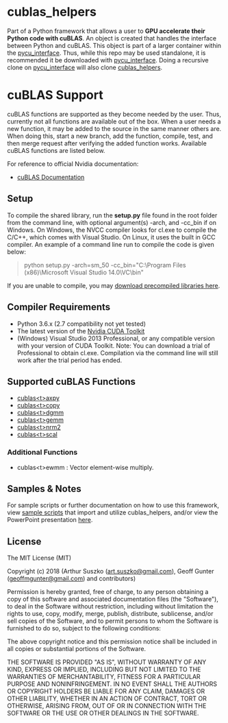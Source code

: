 # cublas_helpers

Part of a Python framework that allows a user to **GPU accelerate their Python code with cuBLAS**. An object is created that handles the interface between Python and cuBLAS. This object is part of a larger container within the [pycu_interface](https://github.com/asuszko/pycu_interface). Thus, while this repo may be used standalone, it is recommended it be downloaded with [pycu_interface](https://github.com/asuszko/pycu_interface). Doing a recursive clone on [pycu_interface](https://github.com/asuszko/pycu_interface) will also clone [cublas_helpers](https://github.com/asuszko/cublas_helpers).


# cuBLAS Support

cuBLAS functions are supported as they become needed by the user. Thus, currently not all functions are available out of the box. When a user needs a new function, it may be added to the source in the same manner others are. When doing this, start a new branch, add the function, compile, test, and then merge request after verifying the added function works. Available cuBLAS functions are listed below.

For reference to official Nvidia documentation:
- [cuBLAS Documentation](http://docs.nvidia.com/cuda/cublas/index.html)

## Setup

To compile the shared library, run the **setup.py** file found in the root folder from the command line, with optional argument(s) -arch, and -cc_bin if on Windows. On Windows, the NVCC compiler looks for cl.exe to compile the C/C++, which comes with Visual Studio. On Linux, it uses the built in GCC compiler. An example of a command line run to compile the code is given below:
> python setup.py -arch=sm_50 -cc_bin="C:\Program Files (x86)\Microsoft Visual Studio 14.0\VC\bin"

If you are unable to compile, you may [download precompiled libraries here](https://github.com/asuszko/pycu_interface_libs).

## Compiler Requirements

- Python 3.6.x (2.7 compatibility not yet tested) 
- The latest  version of the [Nvidia CUDA Toolkit](https://developer.nvidia.com/cuda-toolkit)
- (Windows) Visual Studio 2013 Professional, or any compatible version with your version of CUDA Toolkit. Note: You can download a trial of Professional to obtain cl.exe. Compilation via the command line will still work after the trial period has ended.

## Supported cuBLAS Functions

- [cublas<t<t>>axpy](http://docs.nvidia.com/cuda/cublas/index.html#cublas-lt-t-gt-axpy)
- [cublas<t<t>>copy](http://docs.nvidia.com/cuda/cublas/index.html#cublas-lt-t-gt-copy)
- [cublas<t<t>>dgmm](http://docs.nvidia.com/cuda/cublas/index.html#cublas-lt-t-gt-dgmm)
- [cublas<t<t>>gemm](http://docs.nvidia.com/cuda/cublas/index.html#cublas-lt-t-gt-gemm)
- [cublas<t<t>>nrm2](http://docs.nvidia.com/cuda/cublas/index.html#cublas-lt-t-gt-nrm2)
- [cublas<t<t>>scal](http://docs.nvidia.com/cuda/cublas/index.html#cublas-lt-t-gt-scal)

### Additional Functions
-  cublas<t<t>>ewmm : Vector element-wise multiply. 

## Samples & Notes

For sample scripts or further documentation on how to use this framework, view [sample scripts](https://github.com/asuszko/cuda_manager/tree/master/samples) that import and utilize cublas_helpers, and/or view the PowerPoint presentation [here](https://github.com/asuszko/cuda_manager/blob/master/link).

## License
 
The MIT License (MIT)

Copyright (c) 2018 (Arthur Suszko (art.suszko@gmail.com), Geoff Gunter (geoffmgunter@gmail.com) and contributors)

Permission is hereby granted, free of charge, to any person obtaining a copy of this software and associated documentation files (the "Software"), to deal in the Software without restriction, including without limitation the rights to use, copy, modify, merge, publish, distribute, sublicense, and/or sell copies of the Software, and to permit persons to whom the Software is furnished to do so, subject to the following conditions:

The above copyright notice and this permission notice shall be included in all copies or substantial portions of the Software.

THE SOFTWARE IS PROVIDED "AS IS", WITHOUT WARRANTY OF ANY KIND, EXPRESS OR IMPLIED, INCLUDING BUT NOT LIMITED TO THE WARRANTIES OF MERCHANTABILITY, FITNESS FOR A PARTICULAR PURPOSE AND NONINFRINGEMENT. IN NO EVENT SHALL THE AUTHORS OR COPYRIGHT HOLDERS BE LIABLE FOR ANY CLAIM, DAMAGES OR OTHER LIABILITY, WHETHER IN AN ACTION OF CONTRACT, TORT OR OTHERWISE, ARISING FROM, OUT OF OR IN CONNECTION WITH THE SOFTWARE OR THE USE OR OTHER DEALINGS IN THE SOFTWARE.
